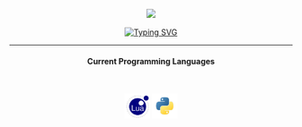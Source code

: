<p align="center"> 
    <img src="https://discord.c99.nl/widget/theme-4/608356252816506884.png"/>
  </p>

<p align="center"> 
  <a href="https://git.io/typing-svg">
    <img src="https://readme-typing-svg.herokuapp.com?font=Fira+Code&size=15&pause=1000&color=F7F7F7&center=true&vCenter=true&width=435&lines=I+love+exploiting!" alt="Typing SVG" />
  </a>
  <a href="https://github.com/heavensellz">
    <p align="center">
    </p>
  </a>

  ---

  <h4 align="center">Current Programming Languages</h4>
  <br>
  <p align="center">
    <code><img height="45" src="https://raw.githubusercontent.com/github/explore/main/topics/lua/lua.png"></code>
    <code><img height="45" src="https://raw.githubusercontent.com/github/explore/main/topics/python/python.png"></code>
  </p>

